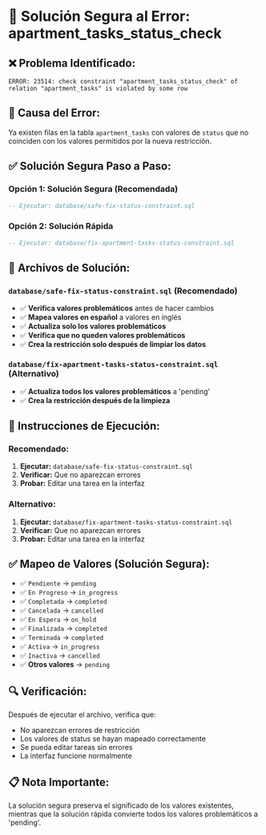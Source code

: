 # 🔧 Solución Segura al Error: apartment_tasks_status_check

## ❌ **Problema Identificado:**
```
ERROR: 23514: check constraint "apartment_tasks_status_check" of relation "apartment_tasks" is violated by some row
```

## 🎯 **Causa del Error:**
Ya existen filas en la tabla `apartment_tasks` con valores de `status` que no coinciden con los valores permitidos por la nueva restricción.

## ✅ **Solución Segura Paso a Paso:**

### **Opción 1: Solución Segura (Recomendada)**
```sql
-- Ejecutar: database/safe-fix-status-constraint.sql
```

### **Opción 2: Solución Rápida**
```sql
-- Ejecutar: database/fix-apartment-tasks-status-constraint.sql
```

## 🎯 **Archivos de Solución:**

### **`database/safe-fix-status-constraint.sql` (Recomendado)**
- ✅ **Verifica valores problemáticos** antes de hacer cambios
- ✅ **Mapea valores en español** a valores en inglés
- ✅ **Actualiza solo los valores problemáticos**
- ✅ **Verifica que no queden valores problemáticos**
- ✅ **Crea la restricción solo después de limpiar los datos**

### **`database/fix-apartment-tasks-status-constraint.sql` (Alternativo)**
- ✅ **Actualiza todos los valores problemáticos** a 'pending'
- ✅ **Crea la restricción después de la limpieza**

## 🚀 **Instrucciones de Ejecución:**

### **Recomendado:**
1. **Ejecutar:** `database/safe-fix-status-constraint.sql`
2. **Verificar:** Que no aparezcan errores
3. **Probar:** Editar una tarea en la interfaz

### **Alternativo:**
1. **Ejecutar:** `database/fix-apartment-tasks-status-constraint.sql`
2. **Verificar:** Que no aparezcan errores
3. **Probar:** Editar una tarea en la interfaz

## ✅ **Mapeo de Valores (Solución Segura):**

- ✅ `Pendiente` → `pending`
- ✅ `En Progreso` → `in_progress`
- ✅ `Completada` → `completed`
- ✅ `Cancelada` → `cancelled`
- ✅ `En Espera` → `on_hold`
- ✅ `Finalizada` → `completed`
- ✅ `Terminada` → `completed`
- ✅ `Activa` → `in_progress`
- ✅ `Inactiva` → `cancelled`
- ✅ **Otros valores** → `pending`

## 🔍 **Verificación:**
Después de ejecutar el archivo, verifica que:
- No aparezcan errores de restricción
- Los valores de status se hayan mapeado correctamente
- Se pueda editar tareas sin errores
- La interfaz funcione normalmente

## 📋 **Nota Importante:**
La solución segura preserva el significado de los valores existentes, mientras que la solución rápida convierte todos los valores problemáticos a 'pending'.















